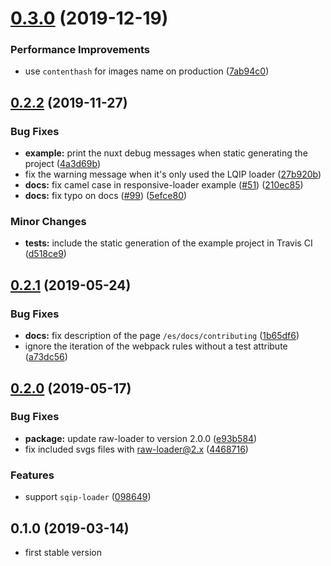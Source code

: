# [0.3.0](https://github.com/bazzite/nuxt-optimized-images/compare/v0.2.2...v0.3.0) (2019-12-19)


### Performance Improvements

* use `contenthash` for images name on production ([7ab94c0](https://github.com/bazzite/nuxt-optimized-images/commit/7ab94c06c1d0a092a9c93bcfc4481728017029c3))



## [0.2.2](https://github.com/bazzite/nuxt-optimized-images/compare/v0.2.1...v0.2.2) (2019-11-27)


### Bug Fixes

* **example:** print the nuxt debug messages when static generating the project ([4a3d69b](https://github.com/bazzite/nuxt-optimized-images/commit/4a3d69b34a4e4f24d3b979d24ca774730d75b3a3))
* fix the warning message when it's only used the LQIP loader ([27b920b](https://github.com/bazzite/nuxt-optimized-images/commit/27b920b44feac40560325326a7ea110ec3f627cd))
* **docs:** fix camel case in responsive-loader example ([#51](https://github.com/bazzite/nuxt-optimized-images/issues/51)) ([210ec85](https://github.com/bazzite/nuxt-optimized-images/commit/210ec85e248cfddc6834bf5c178b834d30201947))
* **docs:** fix typo on docs ([#99](https://github.com/bazzite/nuxt-optimized-images/issues/99)) ([5efce80](https://github.com/bazzite/nuxt-optimized-images/commit/5efce8082e93fc3ec34d429b0a6dea65cde9c244))


### Minor Changes

* **tests:** include the static generation of the example project in Travis CI ([d518ce9](https://github.com/bazzite/nuxt-optimized-images/commit/d518ce94a8317d73627cca3f571b4a8ee04e8c29))



## [0.2.1](https://github.com/bazzite/nuxt-optimized-images/compare/v0.2.0...v0.2.1) (2019-05-24)


### Bug Fixes

* **docs:** fix description of the page `/es/docs/contributing` ([1b65df6](https://github.com/bazzite/nuxt-optimized-images/commit/1b65df6))
* ignore the iteration of the webpack rules without a test attribute ([a73dc56](https://github.com/bazzite/nuxt-optimized-images/commit/a73dc56))



## [0.2.0](https://github.com/bazzite/nuxt-optimized-images/compare/v0.1.0...v0.2.0) (2019-05-17)


### Bug Fixes

* **package:** update raw-loader to version 2.0.0 ([e93b584](https://github.com/bazzite/nuxt-optimized-images/commit/e93b584))
* fix included svgs files with raw-loader@2.x ([4468716](https://github.com/bazzite/nuxt-optimized-images/commit/4468716))


### Features

* support `sqip-loader` ([098649](https://github.com/bazzite/nuxt-optimized-images/commit/098649))


## 0.1.0 (2019-03-14)

* first stable version

